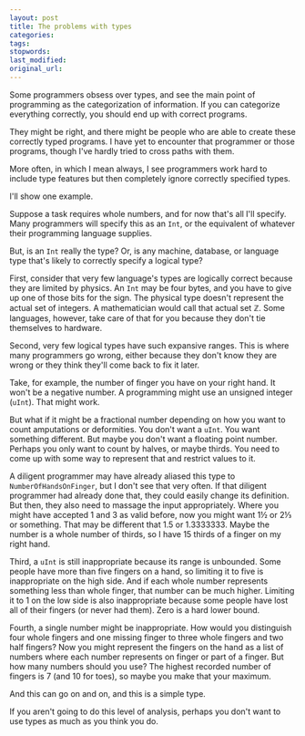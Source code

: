```yaml
---
layout: post
title: The problems with types
categories:
tags:
stopwords:
last_modified:
original_url:
---
```


Some programmers obsess over types, and see the main point of programming as the categorization of information. If you can categorize everything correctly, you should end up with correct programs.

They might be right, and there might be people who are able to create these correctly typed programs. I have yet to encounter that programmer or those programs, though I've hardly tried to cross paths with them.

<!--more-->

More often, in which I mean always, I see programmers work hard to include type features but then completely ignore correctly specified types.

I'll show one example.

Suppose a task requires whole numbers, and for now that's all I'll specify. Many programmers will specify this as an `Int`, or the equivalent of whatever their programming language supplies.

But, is an `Int` really the type? Or, is any machine, database, or language type that's likely to correctly specify a logical type?

First, consider that very few language's types are logically correct because they are limited by physics. An `Int` may be four bytes, and you have to give up one of those bits for the sign. The physical type doesn't represent the actual set of integers. A mathematician would call that actual set ℤ. Some languages, however, take care of that for you because they don't tie themselves to hardware.

Second, very few logical types have such expansive ranges. This is where many programmers go wrong, either because they don't know they are wrong or they think they'll come back to fix it later.

Take, for example, the number of finger you have on your right hand. It won't be a negative number.  A programming might use an unsigned integer (`uInt`). That might work.

But what if it might be a fractional number depending on how you want to count amputations or deformities. You don't want a `uInt`. You want something different. But maybe you don't want a floating point number. Perhaps you only want to count by halves, or maybe thirds. You need to come up with some way to represent that and restrict values to it.

A diligent programmer may have already aliased this type to `NumberOfHandsOnFinger`, but I don't see that very often. If that diligent programmer had already done that, they could easily change its definition. But then, they also need to massage the input appropriately. Where you might have accepted 1 and 3 as valid before, now you might want 1½ or 2⅓ or something. That may be different that 1.5 or 1.3333333. Maybe the number is a whole number of thirds, so I have 15 thirds of a finger on my right hand.

Third, a `uInt` is still inappropriate because its range is unbounded. Some people have more than five fingers on a hand, so limiting it to five is inappropriate on the high side. And if each whole number represents something less than whole finger, that number can be much higher. Limiting it to 1 on the low side is also inappropriate because some people have lost all of their fingers (or never had them). Zero is a hard lower bound.

Fourth, a single number might be inappropriate. How would you distinguish four whole fingers and one missing finger to three whole fingers and two half fingers? Now you might represent the fingers on the hand as a list of numbers where each number represents on finger or part of a finger. But how many numbers should you use? The highest recorded number of fingers is 7 (and 10 for toes), so maybe you make that your maximum.

And this can go on and on, and this is a simple type.

If you aren't going to do this level of analysis, perhaps you don't want to use types as much as you think you do.



